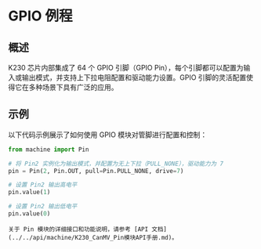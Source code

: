 
# GPIO 例程

## 概述

K230 芯片内部集成了 64 个 GPIO 引脚（GPIO Pin），每个引脚都可以配置为输入或输出模式，并支持上下拉电阻配置和驱动能力设置。GPIO 引脚的灵活配置使得它在多种场景下具有广泛的应用。

## 示例

以下代码示例展示了如何使用 GPIO 模块对管脚进行配置和控制：

```python
from machine import Pin

# 将 Pin2 实例化为输出模式，并配置为无上下拉（PULL_NONE），驱动能力为 7
pin = Pin(2, Pin.OUT, pull=Pin.PULL_NONE, drive=7)

# 设置 Pin2 输出高电平
pin.value(1)

# 设置 Pin2 输出低电平
pin.value(0)
```

```{admonition} 提示
关于 Pin 模块的详细接口和功能说明，请参考 [API 文档](../../api/machine/K230_CanMV_Pin模块API手册.md)。
```
